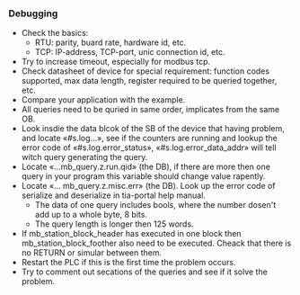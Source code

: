 ### Debugging

- Check the basics:
  - RTU: parity, buard rate, hardware id, etc.
  - TCP: IP-address, TCP-port, unic connection id, etc.
- Try to increase timeout, especially for modbus tcp.
- Check datasheet of device for special requirement: function codes supported, max data length, register required to be queried together, etc.
- Compare your application with the example.
- All queries need to be quried in same order, implicates from the same OB.
- Look insdie the data blcok of the SB of the device that having problem, and locate «#s.log...», see if the counters are running and lookup the error code of «#s.log.error_status», «#s.log.error_data_addr» will tell witch query generating the query. 
- Locate «...mb_query.z.run.qid» (the DB), if there are more then one query in your program this variable should change value rapently. 
- Locate «... mb_query.z.misc.err» (the DB). Look up the error code of serialize and deserialize in tia-portal help manual.  
  - The data of one query includes bools, where the number dosen't add up to a whole byte, 8 bits.
  - The query length is longer then 125 words.
- If mb_station_block_header has executed in one block then mb_station_block_foother also need to be executed. Cheack that there is no RETURN or simular between them.
- Restart the PLC if this is the first time the problem occurs.
- Try to comment out secations of the queries and see if it solve the problem.
